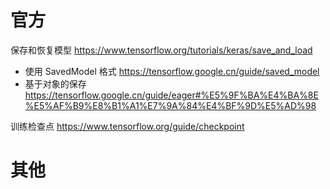 
# 官方

保存和恢复模型 https://www.tensorflow.org/tutorials/keras/save_and_load
- 使用 SavedModel 格式 https://tensorflow.google.cn/guide/saved_model
- 基于对象的保存 https://tensorflow.google.cn/guide/eager#%E5%9F%BA%E4%BA%8E%E5%AF%B9%E8%B1%A1%E7%9A%84%E4%BF%9D%E5%AD%98

训练检查点 https://www.tensorflow.org/guide/checkpoint

# 其他
